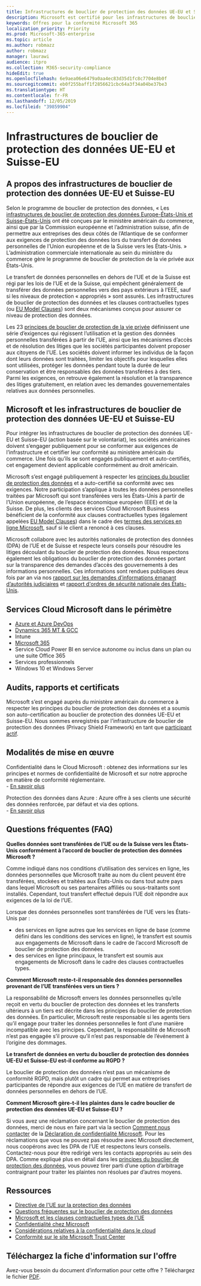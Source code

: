 ```yaml
---
title: Infrastructures de bouclier de protection des données UE-EU et Suisse-EU
description: Microsoft est certifié pour les infrastructures de bouclier de protection des données UE-EU et Suisse-EU et pour les engagements qu’elles entrainent.
keywords: Offres pour la conformité Microsoft 365
localization_priority: Priority
ms.prod: Microsoft-365-enterprise
ms.topic: article
ms.author: robmazz
author: robmazz
manager: laurawi
audience: itpro
ms.collection: M365-security-compliance
hideEdit: true
ms.openlocfilehash: 6e9aea06e6479a0aa4ec83d35d1fc8c7704e8b0f
ms.sourcegitcommit: eb0f255baff1f2856621cbc64a3f34a04be37be3
ms.translationtype: HT
ms.contentlocale: fr-FR
ms.lasthandoff: 12/05/2019
ms.locfileid: "39859904"
---
```

# <a name="eu-us-and-swiss-us-privacy-shield-frameworks"></a>Infrastructures de bouclier de protection des données UE-EU et Suisse-EU

## <a name="about-the-eu-us-and-swiss-us-privacy-shield-frameworks"></a>A propos des infrastructures de bouclier de protection des données UE-EU et Suisse-EU

Selon le programme de bouclier de protection des données, « Les [infrastructures de bouclier de protection des données Europe-États-Unis et Suisse-États-Unis](https://www.privacyshield.gov/welcome) ont été conçues par le ministère américain du commerce, ainsi que par la Commission européenne et l’administration suisse, afin de permettre aux entreprises des deux côtés de l’Atlantique de se conformer aux exigences de protection des données lors du transfert de données personnelles de l’Union européenne et de la Suisse vers les États-Unis. » L’administration commerciale internationale au sein du ministère du commerce gère le programme de bouclier de protection de la vie privée aux États-Unis.

Le transfert de données personnelles en dehors de l’UE et de la Suisse est régi par les lois de l’UE et de la Suisse, qui empêchent généralement de transférer des données personnelles vers des pays extérieurs à l’EEE, sauf si les niveaux de protection « appropriés » sont assurés. Les infrastructures de bouclier de protection des données et les clauses contractuelles types (ou [EU Model Clauses](offering-EU-Model-Clauses.md)) sont deux mécanismes conçus pour assurer ce niveau de protection des données.

Les 23 [principes de bouclier de protection de la vie privée](https://www.privacyshield.gov/article?id=Requirements-of-Participation) définissent une série d’exigences qui régissent l’utilisation et la gestion des données personnelles transférées à partir de l’UE, ainsi que les mécanismes d’accès et de résolution des litiges que les sociétés participantes doivent proposer aux citoyens de l’UE. Les sociétés doivent informer les individus de la façon dont leurs données sont traitées, limiter les objectifs pour lesquelles elles sont utilisées, protéger les données pendant toute la durée de leur conservation et être responsables des données transférées à des tiers. Parmi les exigences, on retrouve également la résolution et la transparence des litiges gratuitement, en relation avec les demandes gouvernementales relatives aux données personnelles.

## <a name="microsoft-and-the-eu-us-and-swiss-us-privacy-shield-frameworks"></a>Microsoft et les infrastructures de bouclier de protection des données UE-EU et Suisse-EU

Pour intégrer les infrastructures de bouclier de protection des données UE-EU et Suisse-EU (action basée sur le volontariat), les sociétés américaines doivent s’engager publiquement pour se conformer aux exigences de l’infrastructure et certifier leur conformité au ministère américain du commerce. Une fois qu’ils se sont engagés publiquement et auto-certifiés, cet engagement devient applicable conformément au droit américain.

Microsoft s’est engagé publiquement à respecter les [principes du bouclier de protection des données](https://www.privacyshield.gov/article?id=Requirements-of-Participation) et a auto-certifié sa conformité avec ses exigences. Notre participation s’applique à toutes les données personnelles traitées par Microsoft qui sont transférées vers les États-Unis à partir de l’Union européenne, de l’espace économique européen (EEE) et de la Suisse. De plus, les clients des services Cloud Microsoft Business bénéficient de la conformité aux clauses contractuelles types (également appelées [EU Model Clauses](offering-eu-model-clauses.md)) dans le cadre des [termes des services en ligne Microsoft](https://www.microsoftvolumelicensing.com/DocumentSearch.aspx?Mode=3&DocumentTypeId=31), sauf si le client a renoncé à ces clauses.

Microsoft collabore avec les autorités nationales de protection des données (DPA) de l’UE et de Suisse et respecte leurs conseils pour résoudre les litiges découlant du bouclier de protection des données. Nous respectons également les obligations du bouclier de protection des données portant sur la transparence des demandes d’accès des gouvernements à des informations personnelles. Ces informations sont rendues publiques deux fois par an via nos [rapport sur les demandes d’informations émanant d’autorités judiciaires](https://www.microsoft.com/corporate-responsibility/lerr) et [rapport d'ordres de sécurité nationale des États-Unis](https://www.microsoft.com/corporate-responsibility/fisa/).

## <a name="microsoft-in-scope-cloud-services"></a>Services Cloud Microsoft dans le périmètre

- [Azure et Azure DevOps](https://gallery.technet.microsoft.com/Overview-of-Azure-c1be3942)
- [Dynamics 365 MT & GCC](https://download.microsoft.com/download/E/1/9/E1977163-7A86-4812-AC18-C03ADC958AAF/Microsoft_Dynamics_365_Cloud_Service_Compliance_Datasheet.pdf)
- Intune
- [Microsoft 365](https://servicetrust.microsoft.com/ViewPage/TrustDocuments?command=Download&downloadType=Document&downloadId=9f756cce-b15d-45a9-94d7-6a583dee4401&docTab=6d000410-c9e9-11e7-9a91-892aae8839ad_Compliance_Guides)
- Service Cloud Power BI en service autonome ou inclus dans un plan ou une suite Office 365
- Services professionnels
- Windows 10 et Windows Server

## <a name="audits-reports-and-certificates"></a>Audits, rapports et certificats

Microsoft s’est engagé auprès du ministère américain du commerce à respecter les principes du bouclier de protection des données et a soumis son auto-certification au bouclier de protection des données UE-EU et Suisse-EU. Nous sommes enregistrés par l’infrastructure de bouclier de protection des données (Privacy Shield Framework) en tant que [participant actif](https://www.privacyshield.gov/participant?id=a2zt0000000KzNaAAK).

## <a name="how-to-implement"></a>Modalités de mise en œuvre

Confidentialité dans le Cloud Microsoft : obtenez des informations sur les principes et normes de confidentialité de Microsoft et sur notre approche en matière de conformité réglementaire.  
    - [En savoir plus](https://www.microsoft.com/download/details.aspx?id=55710)

Protection des données dans Azure : Azure offre à ses clients une sécurité des données renforcée, par défaut et via des options.  
    - [En savoir plus](https://docs.microsoft.com/azure/security/azure-protection-of-customer-data)

## <a name="frequently-asked-questions"></a>Questions fréquentes (FAQ)

**Quelles données sont transférées de l’UE ou de la Suisse vers les États-Unis conformément à l’accord de bouclier de protection des données Microsoft ?**

Comme indiqué dans nos conditions d’utilisation des services en ligne, les données personnelles que Microsoft traite au nom du client peuvent être transférées, stockées et traitées aux États-Unis ou dans tout autre pays dans lequel Microsoft ou ses partenaires affiliés ou sous-traitants sont installés. Cependant, tout transfert effectué depuis l’UE doit répondre aux exigences de la loi de l’UE.

Lorsque des données personnelles sont transférées de l’UE vers les États-Unis par :

- des services en ligne autres que les services en ligne de base (comme défini dans les conditions des services en ligne), le transfert est soumis aux engagements de Microsoft dans le cadre de l’accord Microsoft de bouclier de protection des données.
- des services en ligne principaux, le transfert est soumis aux engagements de Microsoft dans le cadre des clauses contractuelles types.

**Comment Microsoft reste-t-il responsable des données personnelles provenant de l’UE transférées vers un tiers ?**

La responsabilité de Microsoft envers les données personnelles qu’elle reçoit en vertu du bouclier de protection des données et les transferts ultérieurs à un tiers est décrite dans les principes du bouclier de protection des données. En particulier, Microsoft reste responsable si les agents tiers qu’il engage pour traiter les données personnelles le font d’une manière incompatible avec les principes. Cependant, la responsabilité de Microsoft n’est pas engagée s’il prouve qu’il n’est pas responsable de l’événement à l’origine des dommages.

**Le transfert de données en vertu du bouclier de protection des données UE-EU et Suisse-EU est-il conforme au RGPD ?**

Le bouclier de protection des données n’est pas un mécanisme de conformité RGPD, mais plutôt un cadre qui permet aux entreprises participantes de répondre aux exigences de l’UE en matière de transfert de données personnelles en dehors de l’UE.

**Comment Microsoft gère-t-il les plaintes dans le cadre bouclier de protection des données UE-EU et Suisse-EU ?**

Si vous avez une réclamation concernant le bouclier de protection des données, merci de nous en faire part via la section [Comment nous contacter](https://privacy.microsoft.com/privacystatement#mainhowtocontactusmodule) de la [Déclaration de confidentialité Microsoft](https://privacy.microsoft.com/privacystatement). Pour les réclamations que vous ne pouvez pas résoudre avec Microsoft directement, nous coopérons avec les DPA de l’UE et respectons leurs conseils. Contactez-nous pour être redirigé vers les contacts appropriés au sein des DPA. Comme expliqué plus en détail dans les [principes du bouclier de protection des données](https://www.privacyshield.gov/article?id=Requirements-of-Participation), vous pouvez tirer parti d’une option d’arbitrage contraignant pour traiter les plaintes non résolues par d’autres moyens.

## <a name="resources"></a>Ressources

- [Directive de l'UE sur la protection des données](https://eur-lex.europa.eu/legal-content/en/ALL/?uri=CELEX:31995L0046)
- [Questions fréquentes sur le bouclier de protection des données](https://www.privacyshield.gov/article?id=FAQs)
- [Microsoft et les clauses contractuelles types de l’UE](offering-eu-model-clauses.md)
- [Confidentialité chez Microsoft](https://privacy.microsoft.com)
- [Considérations relatives à la confidentialité dans le cloud](https://download.microsoft.com/download/0/9/D/09DE47F6-F9E5-4C14-B9E8-E8119A130ACC/Privacy_considerations_in_the_cloud.pdf)
- [Conformité sur le site Microsoft Trust Center](https://www.microsoft.com/trust-center/compliance/compliance-overview)

## <a name="download-the-offering-backgrounder"></a>Téléchargez la fiche d'information sur l'offre

Avez-vous besoin du document d’information pour cette offre ? Téléchargez le fichier [PDF](https://download.microsoft.com/download/3/F/4/3F4C5C35-6653-4E9B-8C4F-917B1064F537/PrivacyShield-Compliance.pdf).
